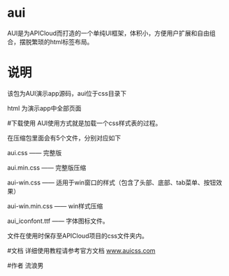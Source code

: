 # aui
AUI是为APICloud而打造的一个单纯UI框架，体积小，方便用户扩展和自由组合，摆脱繁琐的html标签布局。
# 说明
该包为AUI演示app源码，aui位于css目录下

html 为演示app中全部页面

#下载使用
AUI使用方式就是加载一个css样式表的过程。

在压缩包里面会有5个文件，分别对应如下

aui.css  —— 完整版

aui.min.css —— 完整版压缩

aui-win.css —— 适用于win窗口的样式（包含了头部、底部、tab菜单、按钮效果）

aui-win.min.css —— win样式压缩

aui_iconfont.ttf —— 字体图标文件。

文件在使用时保存至APICloud项目的css文件夹内。

#文档
详细使用教程请参考官方文档
<a href="http://www.auicss.com">www.auicss.com</a>

#作者
流浪男
